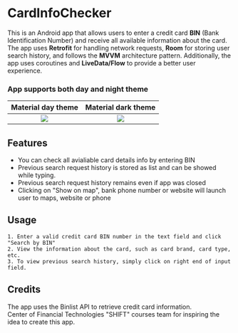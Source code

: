 # CardInfoChecker
This is an Android app that allows users to enter a credit card **BIN** (Bank Identification Number) and receive all available information about the card. The app uses **Retrofit** for handling network requests, **Room** for storing user search history, and follows the **MVVM** architecture pattern. Additionally, the app uses coroutines and **LiveData/Flow** to provide a better user experience.

### App supports both day and night theme

Material day theme        |  Material dark theme
:-------------------------:|:-------------------------:
![](https://user-images.githubusercontent.com/106911470/225698471-16e2eb61-d1e3-4c8e-b25a-385b45469418.PNG)  |  ![](https://user-images.githubusercontent.com/106911470/225698536-63def9fd-1f05-4819-a368-57bf4bba475b.PNG)



## Features

   * You can check all avialiable card details info by entering BIN
   * Previous search request history is stored as list and can be showed while typing.
   * Previous search request history remains even if app was closed 
   * Clicking on "Show on map", bank phone number or website will launch user to maps, website or phone
    
## Usage

    1. Enter a valid credit card BIN number in the text field and click "Search by BIN"
    2. View the information about the card, such as card brand, card type, etc.
    3. To view previous search history, simply click on right end of input field.

## Credits

The app uses the Binlist API to retrieve credit card information. <br>
Center of Financial Technologies "SHIFT" courses team for inspiring the idea to create this app.

